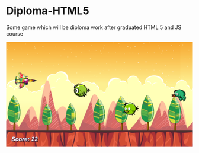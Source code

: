 # Diploma-HTML5
Some game which will be diploma work after graduated HTML 5 and JS course

![Иллюстрация к проекту](https://github.com/DimaNazdratenko/Diploma-HTML5/raw/master/assets/images/description.png)
